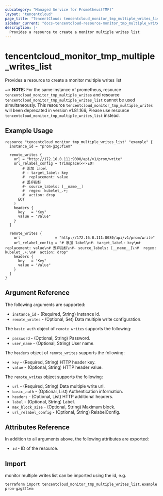 ```yaml
---
subcategory: "Managed Service for Prometheus(TMP)"
layout: "tencentcloud"
page_title: "TencentCloud: tencentcloud_monitor_tmp_multiple_writes_list"
sidebar_current: "docs-tencentcloud-resource-monitor_tmp_multiple_writes_list"
description: |-
  Provides a resource to create a monitor multiple writes list
---
```


# tencentcloud_monitor_tmp_multiple_writes_list

Provides a resource to create a monitor multiple writes list

~> **NOTE:** For the same instance of prometheus, resource `tencentcloud_monitor_tmp_multiple_writes` and resource `tencentcloud_monitor_tmp_multiple_writes_list` cannot be used simultaneously. This resource `tencentcloud_monitor_tmp_multiple_writes` will been deprecated in version v1.81.166, Please use resource `tencentcloud_monitor_tmp_multiple_writes_list` instead.

## Example Usage

```hcl
resource "tencentcloud_monitor_tmp_multiple_writes_list" "example" {
  instance_id = "prom-gzg3f1em"

  remote_writes {
    url = "http://172.16.0.111:9090/api/v1/prom/write"
    url_relabel_config = trimspace(<<-EOT
        # 添加 label
        # - target_label: key
        #  replacement: value
        # 丢弃指标
        #- source_labels: [__name__]
        #  regex: kubelet_.+;
        #  action: drop
      EOT
    )
    headers {
      key   = "Key"
      value = "Value"
    }
  }

  remote_writes {
    url                = "http://172.16.0.111:8080/api/v1/prom/write"
    url_relabel_config = "# 添加 label\n#- target_label: key\n#  replacement: value\n# 丢弃指标\n#- source_labels: [__name__]\n#  regex: kubelet_.+;\n#  action: drop"
    headers {
      key   = "Key"
      value = "Value"
    }
  }
}
```

## Argument Reference

The following arguments are supported:

* `instance_id` - (Required, String) Instance id.
* `remote_writes` - (Optional, Set) Data multiple write configuration.

The `basic_auth` object of `remote_writes` supports the following:

* `password` - (Optional, String) Password.
* `user_name` - (Optional, String) User name.

The `headers` object of `remote_writes` supports the following:

* `key` - (Required, String) HTTP header key.
* `value` - (Optional, String) HTTP header value.

The `remote_writes` object supports the following:

* `url` - (Required, String) Data multiple write url.
* `basic_auth` - (Optional, List) Authentication information.
* `headers` - (Optional, List) HTTP additional headers.
* `label` - (Optional, String) Label.
* `max_block_size` - (Optional, String) Maximum block.
* `url_relabel_config` - (Optional, String) RelabelConfig.

## Attributes Reference

In addition to all arguments above, the following attributes are exported:

* `id` - ID of the resource.



## Import

monitor multiple writes list can be imported using the id, e.g.

```
terraform import tencentcloud_monitor_tmp_multiple_writes_list.example prom-gzg3f1em
```

